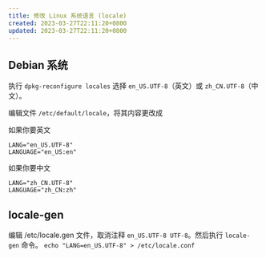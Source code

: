 ```yaml
---
title: 修改 Linux 系统语言 (locale)
created: 2023-03-27T22:11:20+0800
updated: 2023-03-27T22:11:20+0800
---
```



## Debian 系统

执行 `dpkg-reconfigure locales` 选择 `en_US.UTF-8`（英文）或 `zh_CN.UTF-8`（中文）。

编辑文件 `/etc/default/locale`，将其内容更改成

如果你要英文

```
LANG="en_US.UTF-8"
LANGUAGE="en_US:en"
```

如果你要中文

```
LANG="zh_CN.UTF-8"
LANGUAGE="zh_CN:zh"
```

## locale-gen

编辑 /etc/locale.gen 文件，取消注释 `en_US.UTF-8 UTF-8`。然后执行 `locale-gen` 命令。
`echo "LANG=en_US.UTF-8" > /etc/locale.conf`
